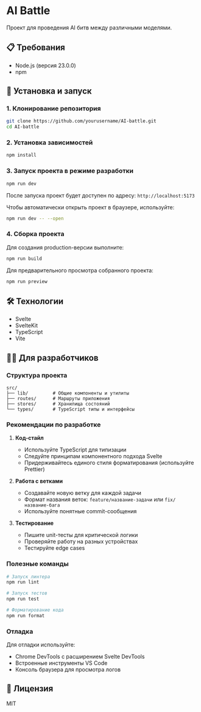 # AI Battle

Проект для проведения AI битв между различными моделями.

## 📋 Требования

- Node.js (версия 23.0.0)
- npm

## 🚀 Установка и запуск

### 1. Клонирование репозитория

```bash
git clone https://github.com/yourusername/AI-battle.git
cd AI-battle
```

### 2. Установка зависимостей

```bash
npm install
```

### 3. Запуск проекта в режиме разработки

```bash
npm run dev
```

После запуска проект будет доступен по адресу: `http://localhost:5173`

Чтобы автоматически открыть проект в браузере, используйте:

```bash
npm run dev -- --open
```

### 4. Сборка проекта

Для создания production-версии выполните:

```bash
npm run build
```

Для предварительного просмотра собранного проекта:

```bash
npm run preview
```

## 🛠 Технологии

- Svelte
- SvelteKit
- TypeScript
- Vite

## 👨‍💻 Для разработчиков

### Структура проекта

```
src/
├── lib/         # Общие компоненты и утилиты
├── routes/      # Маршруты приложения
├── stores/      # Хранилища состояний
└── types/       # TypeScript типы и интерфейсы
```

### Рекомендации по разработке

1. **Код-стайл**

   - Используйте TypeScript для типизации
   - Следуйте принципам компонентного подхода Svelte
   - Придерживайтесь единого стиля форматирования (используйте Prettier)

2. **Работа с ветками**

   - Создавайте новую ветку для каждой задачи
   - Формат названия веток: `feature/название-задачи` или `fix/название-бага`
   - Используйте понятные commit-сообщения

3. **Тестирование**
   - Пишите unit-тесты для критической логики
   - Проверяйте работу на разных устройствах
   - Тестируйте edge cases

### Полезные команды

```bash
# Запуск линтера
npm run lint

# Запуск тестов
npm run test

# Форматирование кода
npm run format
```

### Отладка

Для отладки используйте:

- Chrome DevTools с расширением Svelte DevTools
- Встроенные инструменты VS Code
- Консоль браузера для просмотра логов

## 📝 Лицензия

MIT
